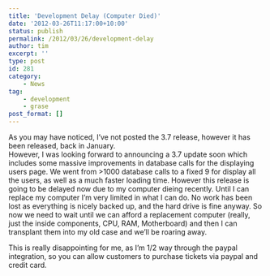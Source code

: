 ```yaml
---
title: 'Development Delay (Computer Died)'
date: '2012-03-26T11:17:00+10:00'
status: publish
permalink: /2012/03/26/development-delay
author: tim
excerpt: ''
type: post
id: 281
category:
    - News
tag:
    - development
    - grase
post_format: []
---
```

As you may have noticed, I’ve not posted the 3.7 release, however it has been released, back in January.  
However, I was looking forward to announcing a 3.7 update soon which includes some massive improvements in database calls for the displaying users page. We went from &gt;1000 database calls to a fixed 9 for display all the users, as well as a much faster loading time. However this release is going to be delayed now due to my computer dieing recently. Until I can replace my computer I’m very limited in what I can do. No work has been lost as everything is nicely backed up, and the hard drive is fine anyway. So now we need to wait until we can afford a replacement computer (really, just the inside components, CPU, RAM, Motherboard) and then I can transplant them into my old case and we’ll be roaring away.

This is really disappointing for me, as I’m 1/2 way through the paypal integration, so you can allow customers to purchase tickets via paypal and credit card.